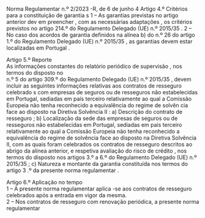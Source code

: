  
 
Norma Regulamentar  n.º 2/2023 -R, de 6 de junho  4 
Artigo 4.º 
Critérios  para a  constituição  de garantia s 
1 – As garantias previstas no artigo anterior dev em preencher , com as necessárias adaptações , 
os critérios previstos no  artigo 214.º do Regulamento Delegado (UE) n.º 2015/35 . 
2 – No caso dos acordos de  garantia definidos  na alínea b) do n.º 26 do artigo 1.º do 
Regulamento Delegado (UE) n.º 2015/35 , as garantias devem estar localizadas em Portugal . 
 
Artigo 5.º 
Reporte  
As informações constantes do  relatório periódico de supervisão , nos termos do disposto no  
n.º 5 do artigo 309.º do Regulamento Delegado  (UE) n.º 2015/35 , devem incluir as seguintes 
informações relativas  aos contratos  de resseguro celebrado s com empresas de seguros ou de 
resseguros não estabelecidas em Portugal, sediadas em país terceiro relativamente ao qual a 
Comissão Europeia não tenha reconhecido a equivalência do regime de solvên cia face ao disposto 
na Diretiva Solvência II : 
a) Descrição do contrato de resseguro ; 
b) Localização  da sede  das empresas de seguros ou de resseguros não estabelecidas em 
Portugal, sediadas em país terceiro relativamente ao qual a Comissão Europeia não tenha 
reconhecido a equivalência do regime de solvência face ao disposto na Diretiva Solvência 
II, com as quais foram celebrados os contratos de resseguro descritos ao abrigo da alínea 
anterior,  e respetiva avaliação do risco de crédito , nos termos do disposto  nos artigos 3.º 
a 6.º do Regulamento Delegado (UE) n.º 2015/35 ; 
c) Natureza e montante da garantia constituída nos termos do artigo 3 .º da presente norma 
regulamentar . 
 
Artigo 6.º 
Aplicação no tempo  
1 – A presente norma regulamentar  aplica -se aos contratos de resseguro celebrados após a 
entrada em vigor da mesma.  
2 – Nos contratos de resseguro com renovação periódica, a presente norma regulamentar  